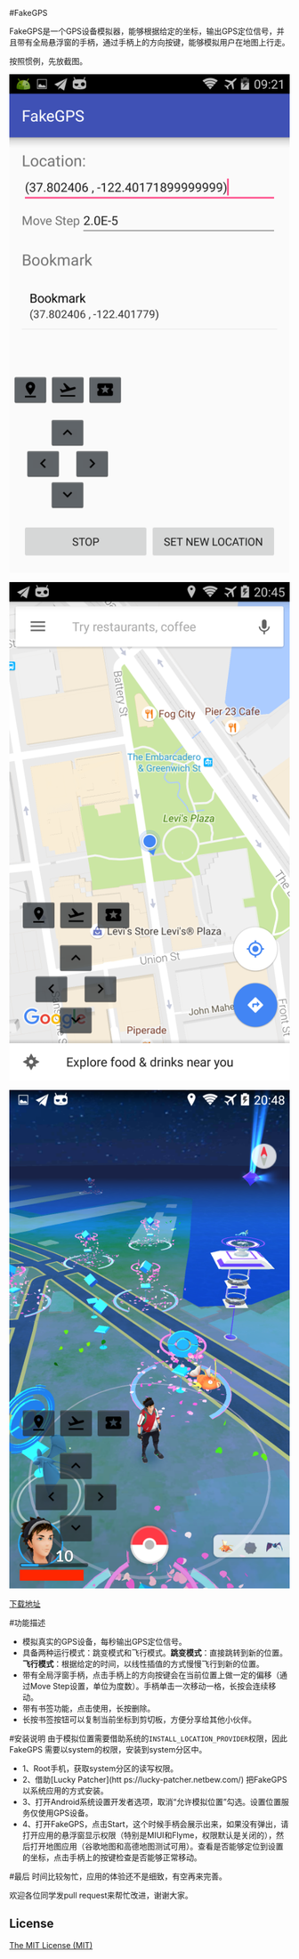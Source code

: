 #FakeGPS

FakeGPS是一个GPS设备模拟器，能够根据给定的坐标，输出GPS定位信号，并且带有全局悬浮窗的手柄，通过手柄上的方向按键，能够模拟用户在地图上行走。

按照惯例，先放截图。

![Screenshot_1](./screenshot/Screenshot_1.png)

![Screenshot_2](./screenshot/Screenshot_2.png)

![Screenshot_3](./screenshot/Screenshot_3.png)

[下载地址](https://github.com/xiangtailiang/FakeGPS/releases/tag/1.0)

#功能描述
- 模拟真实的GPS设备，每秒输出GPS定位信号。
- 具备两种运行模式：跳变模式和飞行模式。**跳变模式**：直接跳转到新的位置。**飞行模式**：根据给定的时间，以线性插值的方式慢慢飞行到新的位置。
- 带有全局浮窗手柄，点击手柄上的方向按键会在当前位置上做一定的偏移（通过Move Step设置，单位为度数）。手柄单击一次移动一格，长按会连续移动。
- 带有书签功能，点击使用，长按删除。
- 长按书签按钮可以复制当前坐标到剪切板，方便分享给其他小伙伴。

#安装说明
由于模拟位置需要借助系统的`INSTALL_LOCATION_PROVIDER`权限，因此FakeGPS 需要以system的权限，安装到system分区中。

- 1、Root手机，获取system分区的读写权限。
- 2、借助[Lucky Patcher](htt
ps://lucky-patcher.netbew.com/) 把FakeGPS以系统应用的方式安装。
- 3、打开Android系统设置开发者选项，取消“允许模拟位置”勾选。设置位置服务仅使用GPS设备。
- 4、打开FakeGPS，点击Start，这个时候手柄会展示出来，如果没有弹出，请打开应用的悬浮窗显示权限（特别是MIUI和Flyme，权限默认是关闭的），然后打开地图应用（谷歌地图和高德地图测试可用）。查看是否能够定位到设置的坐标，点击手柄上的按键检查是否能够正常移动。

#最后
时间比较匆忙，应用的体验还不是细致，有空再来完善。

欢迎各位同学发pull request来帮忙改进，谢谢大家。

## License
[The MIT License (MIT)](http://opensource.org/licenses/MIT)


